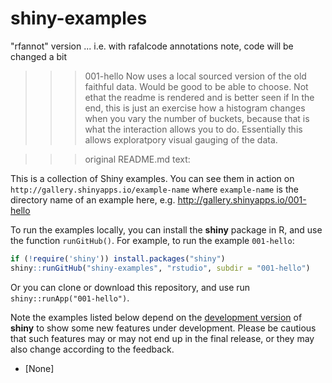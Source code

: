 shiny-examples
==============

"rfannot" version ... i.e. with rafalcode annotations
note, code will be changed a bit

>>> 001-hello
Now uses a local sourced version of the old faithful data. Would be good to be able to choose.
Not ethat the readme is rendered and is better seen if
In the end, this is just an exercise how a histogram changes when
you vary the number of buckets, because that is what the interaction allows you to do.
Essentially this allows exploratpory visual gauging of the data.



>>> original README.md text:

This is a collection of Shiny examples. You can see them in action on
`http://gallery.shinyapps.io/example-name` where `example-name` is the directory
name of an example here, e.g. http://gallery.shinyapps.io/001-hello

To run the examples locally, you can install the **shiny** package in R, and
use the function `runGitHub()`. For example, to run the example `001-hello`:

```R
if (!require('shiny')) install.packages("shiny")
shiny::runGitHub("shiny-examples", "rstudio", subdir = "001-hello")
```

Or you can clone or download this repository, and use run
`shiny::runApp("001-hello")`.

Note the examples listed below depend on the [development
version](https://github.com/rstudio/shiny) of **shiny** to show some new
features under development. Please be cautious that such features may or may
not end up in the final release, or they may also change according to the
feedback.

* [None]
